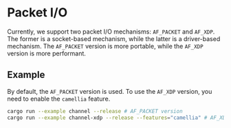 # Packet I/O

Currently, we support two packet I/O mechanisms: `AF_PACKET` and `AF_XDP`. The former is a socket-based mechanism, while the latter is a driver-based mechanism. The `AF_PACKET` version is more portable, while the `AF_XDP` version is more performant.

## Example

By default, the `AF_PACKET` version is used. To use the `AF_XDP` version, you need to enable the `camellia` feature.

```bash
cargo run --example channel --release # AF_PACKET version
cargo run --example channel-xdp --release --features="camellia" # AF_XDP version
```
